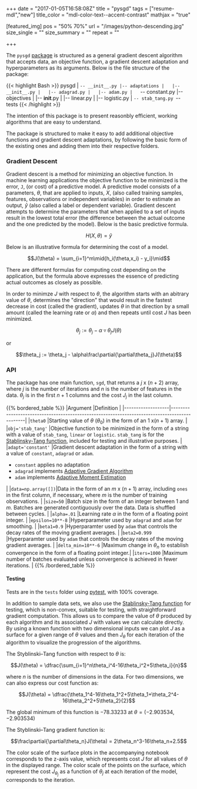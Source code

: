 +++
date           = "2017-01-05T16:58:08Z"
title          = "pysgd"
tags           = ["resume-mdl","new"]
title_color    = "mdl-color-text--accent-contrast"
mathjax        = "true"

[featured_img]
  pos          = "50% 70%"
  url          = "/images/python-descending.jpg"
  size_single  = ""
  size_summary = ""
  repeat       = ""

+++

The `pysgd` [package](https://github.com/CalebEverett/pysgd) is structured as a general gradient descent algorithm that accepts data, an objective function, a gradient descent adaptation and hyperparameters as its arguments. Below is the file structure of the package:

{{< highlight Bash >}}
pysgd
|   `-- __init__.py
|-- adaptations
|   |-- __init__.py
|   |-- adagrad.py
|   |-- adam.py
|   `-- constant.py
|-- objectives
|   |-- __init__.py
|   |-- linear.py
|   |-- logistic.py
|   `-- stab_tang.py
`-- tests
{{< /highlight >}}

The intention of this package is to present reasonbly efficient, working algorithms that are easy to understand.

The package is structured to make it easy to add additional objective functions and gradient descent adaptations, by following the basic form of the existing ones and adding them into their respective folders.

### Gradient Descent

Gradient descent is a method for minimizing an objective function. In machine learning applications the objective function to be minimized is the error, `J`, (or cost) of a predictive model. A predictive model consists of a parameters, $\theta$, that are applied to inputs, $X$, (also called training samples, features, observations or independent variables) in order to estimate an output, $\hat{y}$ (also called a label or dependent variable). Gradient descent attempts to determine the parameters that when applied to a set of inputs result in the lowest total error (the difference between the actual outcome and the one predicted by the model). Below is the basic predictive formula.

$$H(X,\theta)=\hat{y}$$

Below is an illustrative formula for determining the cost of a model.

$$J(\theta) = \sum_{i=1}^m\mid{h_i(\theta,x_i) - y_i}\mid$$

There are different formulas for computing cost depending on the application, but the formula above expresses the essence of predicting actual outcomes as closely as possible.

In order to minimze $J$ with respect to $\theta$, the algorithm starts with an abitrary value of $\theta$, determines the "direction" that would result in the fastest decrease in cost (called the gradient), updates $\theta$ in that direction by a small amount (called the learning rate or $\alpha$) and then repeats until cost $J$ has been minimized.


$$\theta_j := \theta_j - \alpha\triangledown\theta_jJ(\theta)$$

or

$$\theta_j := \theta_j - \alpha\frac\partial{\partial\theta_j}J(\theta)$$

### API

The package has one main function, `sgd`, that returns a $j$ x $(n + 2)$ array, where $j$ is the number of iterations and $n$ is the number of features in the data. $\theta_j$ is in the first $n + 1$ columns and the cost $J_j$ in the last column.

{{% bordered_table %}}
|Argument           |Definition                                                                                    |
|-------------------|----------------------------------------------------------------------------------------------|
|`theta0`           |Starting value of $\theta$ ($\theta_0$) in the form of an $1$ x$(n + 1)$ array.               |
|`obj='stab_tang'`  |Objective function to be minimized in the form of a string with a value of `stab_tang`, `linear` or `logistic`. `stab_tang` is for the [Stablinsky-Tang function](https://en.wikipedia.org/wiki/Test_functions_for_optimization), included for testing and illustrative purposes.  |
|`adapt='constant'` |Gradient descent adaptation in the form of a string with a value of `constant`, `adagrad` or `adam`.<ul><li> `constant` applies no adaptation</li><li>`adagrad` implements [Adaptive Gradient Algorithm](http://stanford.edu/~jduchi/projects/DuchiHaSi10_colt.pdf)</li><li>`adam` implements [Adaptive Moment Estimation](https://arxiv.org/pdf/1412.6980v8.pdf)</li></ul>                                                                 |
|`data=np.array([])`|Data in the form of an $m$ x $(n+1)$ array, including `ones` in the first column, if necessary, where $m$ is the number of training observations.                                                      |
|`size=50`          |Batch size in the form of an integer between $1$ and $m$. Batches are generated contiguously over the data. Data is shuffled between cycles.                                                                   |
|`alpha=.01`        |Learning rate $\alpha$ in the form of a floating point integer.                               |
|`epsilon=10**-8`   |Hyperparameter used by `adagrad` and `adam` for smoothing.                                    |
|`beta1=0.9`        |Hyperparamter used by `adam` that controls the decay rates of the moving gradient averages.   |
|`beta2=0.999`      |Hyperparamter used by `adam` that controls the decay rates of the moving gradient averages.   |
|`delta_min=10**-6` |Maximum change in $\theta_n$ to establish convergence in the form of a floating point integer.|
|`iters=1000`       |Maximum number of batches evaluated unless convergence is achieved in fewer iterations.       |
{{% /bordered_table %}}

#### Testing

Tests are in the `tests` folder using [pytest](http://doc.pytest.org/en/latest/index.html), with 100% coverage.

In addition to sample data sets, we also use the [Stablinsky-Tang function](https://en.wikipedia.org/wiki/Test_functions_for_optimization) for testing, which is non-convex, suitable for testing, with straightforward gradient computation. This allows us to compare the value of $\theta$ produced by each algorithm and its associated $J$ with values we can calculate directly. By using a known function with two dimensional inputs we can plot $J$ as a surface for a given range of $\theta$ values and then $J_\theta$ for each iteration of the algorithm to visualize the progression of the algorithms.

The Styblinski–Tang function with respect to $\theta$ is:

$$J(\theta) = \dfrac{\sum_{i=1}^n\theta_i^4-16\theta_i^2+5\theta_i}{n}$$

where $n$ is the number of dimensions in the data. For two dimensions, we can also express our cost function as:

$$J(\theta) = \dfrac{\theta_1^4-16\theta_1^2+5\theta_1+\theta_2^4-16\theta_2^2+5\theta_2}{2}$$

The global minimum of this function is $-78.33233$ at $\theta = (-2.903534, -2.903534)$

The Styblinski–Tang gradient function is:

$$\frac\partial{\partial\theta_n}J(\theta) = 2\theta_n^3-16\theta_n+2.5$$

The color scale of the surface plots in the accompanying notebook corresponds to the z-axis value, which represents cost $J$ for all values of $\theta$ in the displayed range. The color scale of the points on the surface, which represent the cost $J_{\theta_j}$ as a function of $\theta_j$ at each iteration of the model, corresponds to the iteration.

